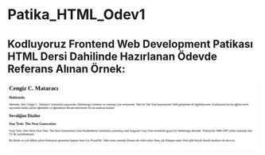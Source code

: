 # Patika_HTML_Odev1 
## Kodluyoruz Frontend Web Development Patikası HTML Dersi Dahilinde Hazırlanan Ödevde Referans Alınan Örnek:
![Ornek](https://raw.githubusercontent.com/Kodluyoruz/taskforce/main/html/odev1/figures/firstwebpage.png)
